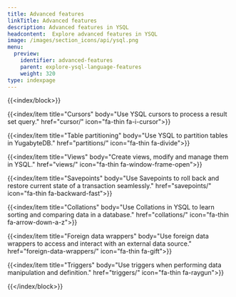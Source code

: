 ```yaml
---
title: Advanced features
linkTitle: Advanced features
description: Advanced features in YSQL
headcontent:  Explore advanced features in YSQL
image: /images/section_icons/api/ysql.png
menu:
  preview:
    identifier: advanced-features
    parent: explore-ysql-language-features
    weight: 320
type: indexpage
---
```


{{<index/block>}}

   {{<index/item
    title="Cursors"
    body="Use YSQL cursors to process a result set query."
    href="cursor/"
    icon="fa-thin fa-i-cursor">}}

   {{<index/item
    title="Table partitioning"
    body="Use YSQL to partition tables in YugabyteDB."
    href="partitions/"
    icon="fa-thin fa-divide">}}

   {{<index/item
    title="Views"
    body="Create views, modify and manage them in YSQL."
    href="views/"
    icon="fa-thin fa-window-frame-open">}}

   {{<index/item
    title="Savepoints"
    body="Use Savepoints to roll back and restore current state of a transaction seamlessly."
    href="savepoints/"
    icon="fa-thin fa-backward-fast">}}

   {{<index/item
    title="Collations"
    body="Use Collations in YSQL to learn sorting and comparing data in a database."
    href="collations/"
    icon="fa-thin fa-arrow-down-a-z">}}

   {{<index/item
    title="Foreign data wrappers"
    body="Use foreign data wrappers to access and interact with an external data source."
    href="foreign-data-wrappers/"
    icon="fa-thin fa-gift">}}

   {{<index/item
    title="Triggers"
    body="Use triggers when performing data manipulation and definition."
    href="triggers/"
    icon="fa-thin fa-raygun">}}

{{</index/block>}}